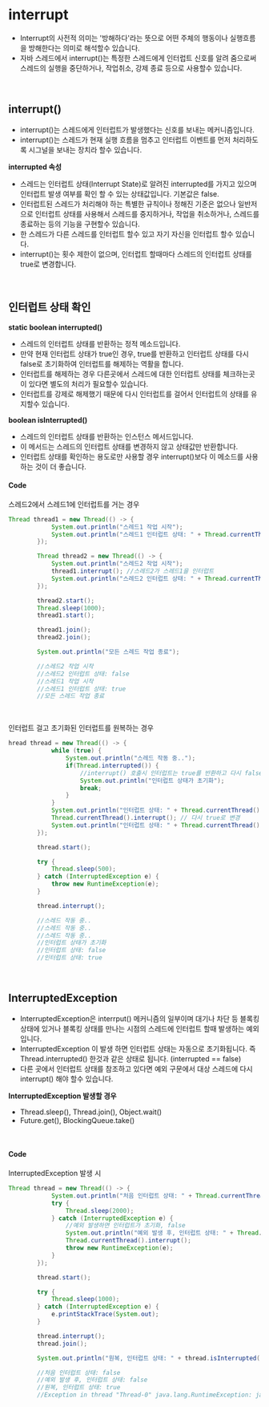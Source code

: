 # interrupt

* Interrupt의 사전적 의미는 '방해하다'라는 뜻으로 어떤 주체의 행동이나 실행흐름을 방해한다는 의미로 해석할수 있습니다.
* 자바 스레드에서 interrupt()는 특정한 스레드에게 인터럽트 신호를 알려 줌으로써 스레드의 실행을 중단하거나, 작업취소, 강제 종료 등으로 사용할수 있습니다.

</br>

## interrupt()
* interrupt()는 스레드에게 인터럽트가 발생했다는 신호를 보내는 메커니즘입니다.
* interrupt()는 스레드가 현재 실행 흐름을 멈추고 인터럽트 이벤트를 먼저 처리하도록 시그널을 보내는 장치라 할수 있습니다.

**interrupted 속성**

* 스레드는 인터럽트 상태(Interrupt State)로 알려진 interrupted를 가지고 있으며 인터럽트 발생 여부를 확인 할 수 있는 상태값입니다. 기본값은 false.
* 인터럽트된 스레드가 처리해야 하는 특별한 규칙이나 정해진 기준은 없으나 일반저으로 인터럽트 상태를 사용해서 스레드를 중지하거나, 작업을 취소하거나, 스레드를 종료하는 등의 기능을 구현할수 있습니다.
* 한 스레드가 다른 스레드를 인터럽트 할수 있고 자기 자신을 인터럽트 할수 있습니다.
* interrupt()는 횟수 제한이 없으며, 인터럽트 할때마다 스레드의 인터럽트 상태를 true로 변경합니다.



</br>

## 인터럽트 상태 확인
**static boolean interrupted()**

* 스레드의 인터럽트 상태를 반환하는 정적 메소드입니다.
* 만약 현재 인터럽트 상태가 true인 경우, true를 반환하고 인터럽트 상태를 다시 false로 초기화하여 인터럽트를 해제하는 역활을 합니다.
* 인터럽트를 해제하는 경우 다른곳에서 스레드에 대한 인터럽트 상태를 체크하는곳이 있다면 별도의 처리가 필요할수 있습니다.
* 인터럽트를 강제로 해제했기 때문에 다시 인터럽트를 걸어서 인터럽트의 상태를 유지할수 있습니다.

**boolean isInterrupted()**

* 스레드의 인터럽트 상태를 반환하는 인스턴스 메서드입니다.
* 이 메서드는 스레드의 인터럽트 상태를 변경하지 않고 상태값만 반환합니다.
* 인터럽트 상태를 확인하는 용도로만 사용할 경우 interrupt()보다 이 메소드를 사용하는 것이 더 좋습니다.


#### Code
스레드2에서 스레드1에 인터럽트를 거는 경우
```java
Thread thread1 = new Thread(() -> {
            System.out.println("스레드1 작업 시작");
            System.out.println("스레드1 인터럽트 상태: " + Thread.currentThread().isInterrupted());
        });

        Thread thread2 = new Thread(() -> {
            System.out.println("스레드2 작업 시작");
            thread1.interrupt(); //스레드2가 스레드1을 인터럽트
            System.out.println("스레드2 인터럽트 상태: " + Thread.currentThread().isInterrupted());
        });

        thread2.start();
        Thread.sleep(1000);
        thread1.start();

        thread1.join();
        thread2.join();

        System.out.println("모든 스레드 작업 종료");

        //스레드2 작업 시작
        //스레드2 인터럽트 상태: false
        //스레드1 작업 시작
        //스레드1 인터럽트 상태: true
        //모든 스레드 작업 종료
```

</br>

인터럽트 걸고 초기화된 인터럽트를 원복하는 경우
```java
hread thread = new Thread(() -> {
            while (true) {
                System.out.println("스레드 작동 중..");
                if(Thread.interrupted()) {
                    //interrupt() 호출시 인터럽트는 true를 반환하고 다시 false로 초기화
                    System.out.println("인터럽트 상태가 초기화");
                    break;
                }
            }
            System.out.println("인터럽트 상태: " + Thread.currentThread().isInterrupted());
            Thread.currentThread().interrupt(); // 다시 true로 변경
            System.out.println("인터럽트 상태: " + Thread.currentThread().isInterrupted());
        });

        thread.start();

        try {
            Thread.sleep(500);
        } catch (InterruptedException e) {
            throw new RuntimeException(e);
        }

        thread.interrupt();

        //스레드 작동 중..
        //스레드 작동 중..
        //스레드 작동 중..
        //인터럽트 상태가 초기화
        //인터럽트 상태: false
        //인터럽트 상태: true

```


</br>

## InterruptedException

* InterruptedException은 interrput() 메커니즘의 일부이며 대기나 차단 등 블록킹 상태에 있거나 블록킹 상태를 만나는 시점의 스레드에 인터럽트 할때 발생하는 예외입니다.
* InterruptedException 이 발생 하면 인터럽트 상태는 자동으로 초기화됩니다. 즉 Thread.interrupted() 한것과 같은 상태로 됩니다. (interrupted == false)
* 다른 곳에서 인터럽트 상태를 참조하고 있다면 예외 구문에서 대상 스레드에 다시 interrupt() 해야 할수 있습니다.

 **InterruptedException 발생할 경우**

 * Thread.sleep(), Thread.join(), Object.wait()
 * Future.get(), BlockingQueue.take()

</br>

#### Code





InterruptedException 발생 시
```java
Thread thread = new Thread(() -> {
            System.out.println("처음 인터럽트 상태: " + Thread.currentThread().isInterrupted());
            try {
                Thread.sleep(2000);
            } catch (InterruptedException e) {
                //예외 발생하면 인터럽트가 초기화, false
                System.out.println("예외 발생 후, 인터럽트 상태: " + Thread.currentThread().isInterrupted());
                Thread.currentThread().interrupt();
                throw new RuntimeException(e);
            }
        });

        thread.start();

        try {
            Thread.sleep(1000);
        } catch (InterruptedException e) {
            e.printStackTrace(System.out);
        }

        thread.interrupt();
        thread.join();

        System.out.println("원복, 인터럽트 상태: " + thread.isInterrupted());

        //처음 인터럽트 상태: false
        //예외 발생 후, 인터럽트 상태: false  
        //원복, 인터럽트 상태: true
        //Exception in thread "Thread-0" java.lang.RuntimeException: java.lang.InterruptedException: sleep interrupted ..
```